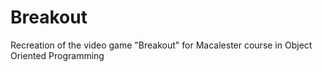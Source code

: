 # Breakout
Recreation of the video game "Breakout" for Macalester course in Object Oriented Programming
